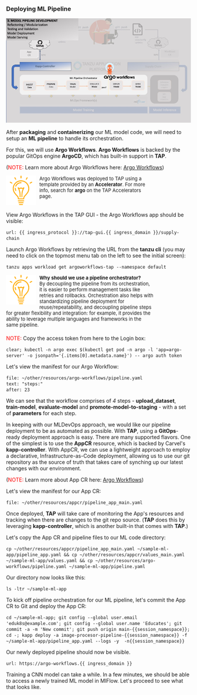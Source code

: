 ### Deploying ML Pipeline

![MLOps - Experimentation](images/mlflow-usecase-mlpipeline-argo.jpg)

After **packaging** and **containerizing** our ML model code, we will need to setup an **ML pipeline** to handle its orchestration.

For this, we will use **Argo Workflows**. **Argo Workflows** is backed by the popular GitOps engine **ArgoCD**, which has built-in support in **TAP**.

(<font color="red">NOTE:</font> Learn more about Argo Workflows here: <a href="https://argoproj.github.io/argo-workflows/" target="_blank">Argo Workflows</a>)

<div style="text-align: left; justify-content: left; align-items: center; width: 80%; margin-bottom: 20px; font-size: small">
    <img style="float: left; width: 20%; max-width: 20%; margin: 0 10px 0 0" src="images/mlops-tip.png"> 
    Argo Workflows was deployed to TAP using a template provided by an <b>Accelerator</b>.
    For more info, search for <b>argo</b> on the TAP Accelerators page.
</div>
<div style="clear: left;"></div>

View Argo Workflows in the TAP GUI - the Argo Workflows app should be visible:
```dashboard:open-url
url: {{ ingress_protocol }}://tap-gui.{{ ingress_domain }}/supply-chain
```

Launch Argo Workflows by retrieving the URL from the **tanzu cli** (you may need to click on the topmost menu tab on the left to see the initial screen):
```execute
tanzu apps workload get argoworkflows-tap --namespace default
```

<div style="text-align: left; justify-content: left; align-items: center; width: 80%; margin-bottom: 20px; font-size: small">
    <img style="float: left; width: 20%; max-width: 20%; margin: 0 10px 0 0" src="images/mlops-tip.png">
    <b>Why should we use a pipeline orchestrator?</b><br/>
    By decoupling the pipeline from its orchestration, it is easier to perform management tasks like retries and rollbacks.
    Orchestration also helps with standardizing pipeline deployment for reuse/repeatability, 
    and decoupling pipeline steps for greater flexibility and integration: for example, it provides the ability 
    to leverage multiple languages and frameworks in the same pipeline.
</div>

<font color="red">NOTE:</font> Copy the access token from here to the Login box:
```execute
clear; kubectl -n argo exec $(kubectl get pod -n argo -l 'app=argo-server' -o jsonpath='{.items[0].metadata.name}') -- argo auth token
```

Let's view the manifest for our Argo Workflow:
```editor:select-matching-text
file: ~/other/resources/argo-workflows/pipeline.yaml
text: "steps:"
after: 23
```

We can see that the workflow comprises of *4* steps - 
**upload_dataset**, **train-model**, **evaluate-model** and **promote-model-to-staging** -
with a set of **parameters** for each step.

In keeping with our MLDevOps approach, we would like our pipeline deployment to be as automated as possible.
With **TAP**, using a **GitOps**-ready deployment approach is easy. There are many supported flavors.
One of the simplest is to use the **AppCR** resource, which is backed by Carvel's **kapp-controller**.
With AppCR, we can use a lightweight approach to employ a declarative, Infrastructure-as-Code deployment,
allowing us to use our git repository as the source of truth that takes care of synching up our latest changes with our environment.

(<font color="red">NOTE:</font> Learn more about App CR here: <a href="https://carvel.dev/kapp-controller/docs/v0.38.0/app-overview/" target="_blank">Argo Workflows</a>)

Let's view the manifest for our App CR:
```editor:open-file
file: ~/other/resources/appcr/pipeline_app_main.yaml
```

Once deployed, **TAP** will take care of monitoring the App's resources and tracking when there are changes to the git repo source.
(**TAP** does this by leveraging **kapp-controller**, which is another built-in that comes with **TAP**.)

Let's copy the App CR and pipeline files to our ML code directory:
```execute
cp ~/other/resources/appcr/pipeline_app_main.yaml ~/sample-ml-app/pipeline_app.yaml && cp ~/other/resources/appcr/values_main.yaml ~/sample-ml-app/values.yaml && cp ~/other/resources/argo-workflows/pipeline.yaml ~/sample-ml-app/pipeline.yaml
```

Our directory now looks like this:
```execute
ls -ltr ~/sample-ml-app
```

To kick off pipeline orchestration for our ML pipeline, let's commit the App CR to Git and deploy the App CR:
```execute
cd ~/sample-ml-app; git config --global user.email 'eduk8s@example.com'; git config --global user.name 'Educates'; git commit -a -m 'New commit'; git push origin main-{{session_namespace}}; cd -; kapp deploy -a image-procesor-pipeline-{{session_namespace}} -f ~/sample-ml-app/pipeline_app.yaml --logs -y  -n{{session_namespace}}
```

Our newly deployed pipeline should now be visible. 
```dashboard:open-url
url: https://argo-workflows.{{ ingress_domain }}
```

Training a CNN model can take a while. 
In a few minutes, we should be able to access a newly trained ML model in MlFlow. 
Let's proceed to see what that looks like.










